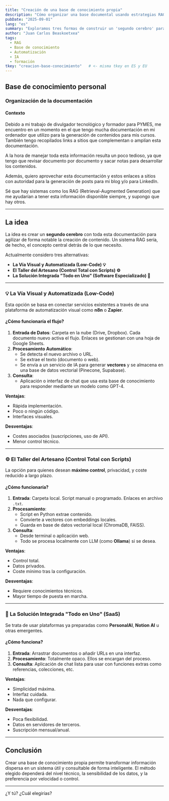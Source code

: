 ```yaml
---
title: "Creación de una base de conocimiento propia"
description: "Cómo organizar una base documental usando estrategias RAG e IA para facilitar la creación de contenido"
pubDate: "2025-09-01"
lang: "es"
summary: "Exploramos tres formas de construir un 'segundo cerebro' para organizar documentación personal y profesional: desde automatizaciones visuales hasta soluciones locales o SaaS especializadas."
author: "Juan Carlos Beaskoetxea"
tags:
  - RAG
  - Base de conocimiento
  - Automatización
  - IA
  - formación
tkey: "creacion-base-conocimiento"   # <- misma tkey en ES y EU
---
```


## Base de conocimiento personal

### Organización de la documentación

#### Contexto

Debido a mi trabajo de divulgador tecnológico y formador para PYMES, me encuentro en un momento en el que tengo mucha documentación en mi ordenador que utilizo para la generación de contenidos para mis cursos. También tengo recopilados links a sitios que complementan o amplían esta documentación. 

A la hora de manejar toda esta información resulta un poco tedioso, ya que tengo que revisar documento por documento y sacar notas para desarrollar los contenidos. 

Además, quiero aprovechar esta documentación y estos enlaces a sitios con autoridad para la generación de posts para mi blog y/o para LinkedIn. 

Sé que hay sistemas como los RAG (Retrieval-Augmented Generation) que me ayudarían a tener esta información disponible siempre, y supongo que hay otros.

---

## La idea

La idea es crear un **segundo cerebro** con toda esta documentación para agilizar de forma notable la creación de contenido. Un sistema RAG sería, de hecho, el concepto central detrás de lo que necesito.

Actualmente considero tres alternativas:

- **La Vía Visual y Automatizada (Low-Code) 💡**
- **El Taller del Artesano (Control Total con Scripts) ⚙️**
- **La Solución Integrada "Todo en Uno" (Software Especializado) 🚀**

---

### 💡 La Vía Visual y Automatizada (Low-Code)

Esta opción se basa en conectar servicios existentes a través de una plataforma de automatización visual como **n8n** o **Zapier**.

#### ¿Cómo funcionaría el flujo?

1. **Entrada de Datos**: Carpeta en la nube (Drive, Dropbox). Cada documento nuevo activa el flujo. Enlaces se gestionan con una hoja de Google Sheets.
2. **Procesamiento Automático**:
   - Se detecta el nuevo archivo o URL.
   - Se extrae el texto (documento o web).
   - Se envía a un servicio de IA para generar **vectores** y se almacena en una base de datos vectorial (Pinecone, Supabase).
3. **Consulta**:
   - Aplicación o interfaz de chat que usa esta base de conocimiento para responder mediante un modelo como GPT-4.

**Ventajas**:
- Rápida implementación.
- Poco o ningún código.
- Interfaces visuales.

**Desventajas**:
- Costes asociados (suscripciones, uso de API).
- Menor control técnico.

---

### ⚙️ El Taller del Artesano (Control Total con Scripts)

La opción para quienes desean **máximo control**, privacidad, y coste reducido a largo plazo.

#### ¿Cómo funcionaría?

1. **Entrada**: Carpeta local. Script manual o programado. Enlaces en archivo `.txt`.
2. **Procesamiento**:
   - Script en Python extrae contenido.
   - Convierte a vectores con embeddings locales.
   - Guarda en base de datos vectorial local (ChromaDB, FAISS).
3. **Consulta**:
   - Desde terminal o aplicación web.
   - Todo se procesa localmente con LLM (como **Ollama**) si se desea.

**Ventajas**:
- Control total.
- Datos privados.
- Coste mínimo tras la configuración.

**Desventajas**:
- Requiere conocimientos técnicos.
- Mayor tiempo de puesta en marcha.

---

### 🚀 La Solución Integrada "Todo en Uno" (SaaS)

Se trata de usar plataformas ya preparadas como **PersonalAI**, **Notion AI** u otras emergentes.

#### ¿Cómo funciona?

1. **Entrada**: Arrastrar documentos o añadir URLs en una interfaz.
2. **Procesamiento**: Totalmente opaco. Ellos se encargan del proceso.
3. **Consulta**: Aplicación de chat lista para usar con funciones extras como referencias, colecciones, etc.

**Ventajas**:
- Simplicidad máxima.
- Interfaz cuidada.
- Nada que configurar.

**Desventajas**:
- Poca flexibilidad.
- Datos en servidores de terceros.
- Suscripción mensual/anual.

---

## Conclusión

Crear una base de conocimiento propia permite transformar información dispersa en un sistema útil y consultable de forma inteligente. El método elegido dependerá del nivel técnico, la sensibilidad de los datos, y la preferencia por velocidad o control.

---

¿Y tú? ¿Cuál elegirías?